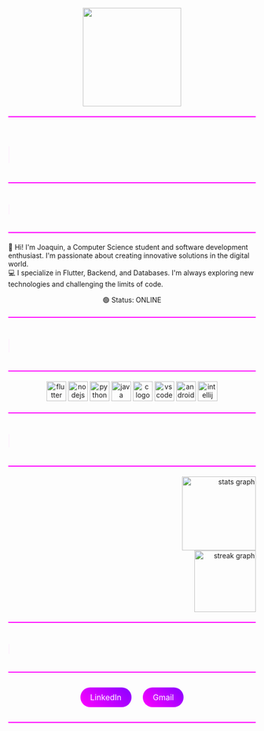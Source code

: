 <br clear="both">

<div align="center">
  <img height="200" src="https://camo.githubusercontent.com/32938c5cfc76ec1c984b9a5d968aa4c815470f2b86c080699351d67434963ed0/68747470733a2f2f6d656469612e67697068792e636f6d2f6d656469612f5a56696b377042747539644e532f67697068792e676966" />
</div>

<style>
@keyframes fadeIn {
  from { opacity: 0; }
  to { opacity: 1; }
}

@keyframes typing {
  from { width: 0; }
  to { width: 100%; }
}

.animated-text {
  display: inline-block;
  overflow: hidden;
  white-space: nowrap;
  border-right: 3px solid #ff00ff;
  animation: typing 2s steps(30, end), fadeIn 1s;
}

hr {
  height: 2px;
  border: none;
  background-color: #ff00ff;
  margin: 20px 0;
}

.button {
  display: inline-block;
  padding: 10px 20px;
  margin: 10px;
  font-size: 16px;
  color: white;
  background: linear-gradient(45deg, #ff00ff, #8800ff);
  border-radius: 25px;
  text-decoration: none;
  transition: background 0.3s ease;
}

.button:hover {
  background: linear-gradient(45deg, #8800ff, #ff00ff);
}
</style>

<hr>
<h1 align="center" class="animated-text">👾 Welcome to my digital world</h1>
<hr>

<h3 align="center" class="animated-text">🚀 About me</h3>
<hr>
<p align="left">👋 Hi! I'm Joaquin, a Computer Science student and software development enthusiast. I'm passionate about creating innovative solutions in the digital world.<br>💻 I specialize in Flutter, Backend, and Databases. I'm always exploring new technologies and challenging the limits of code.</p>

<p align="center">🟢 Status: ONLINE</p>
<hr>

<h3 align="center" class="animated-text">🛠 Technologies & Tools</h3>
<hr>
<div align="center">
  <img src="https://cdn.jsdelivr.net/gh/devicons/devicon/icons/flutter/flutter-original.svg" height="40" alt="flutter logo" />
  <img src="https://cdn.jsdelivr.net/gh/devicons/devicon/icons/nodejs/nodejs-original.svg" height="40" alt="nodejs logo" />
  <img src="https://cdn.jsdelivr.net/gh/devicons/devicon/icons/python/python-original.svg" height="40" alt="python logo" />
  <img src="https://cdn.jsdelivr.net/gh/devicons/devicon/icons/java/java-original.svg" height="40" alt="java logo" />
  <img src="https://cdn.jsdelivr.net/gh/devicons/devicon/icons/c/c-original.svg" height="40" alt="c logo" />
  <img src="https://cdn.jsdelivr.net/gh/devicons/devicon/icons/vscode/vscode-original.svg" height="40" alt="vscode logo" />
  <img src="https://cdn.jsdelivr.net/gh/devicons/devicon/icons/androidstudio/androidstudio-original.svg" height="40" alt="androidstudio logo" />
  <img src="https://cdn.jsdelivr.net/gh/devicons/devicon/icons/intellij/intellij-original.svg" height="40" alt="intellij logo" />
</div>
<hr>

<h3 align="center" class="animated-text">📊 GitHub Stats</h3>
<hr>
<div align="right">
  <img src="https://github-readme-stats.vercel.app/api?username=Jjoaquin04&hide_title=false&hide_rank=true&show_icons=true&include_all_commits=true&count_private=true&disable_animations=false&theme=dracula&locale=en&hide_border=false&order=1" height="150" alt="stats graph" />
  <br>
  <img src="https://streak-stats.demolab.com?user=Jjoaquin04&locale=en&mode=daily&theme=dracula&hide_border=false&border_radius=5&order=3" height="125" alt="streak graph" />
</div>
<hr>

<h3 align="center" class="animated-text">📩 Contact me</h3>
<hr>
<div align="center">
  <a href="https://www.linkedin.com/in/joaquin-fuentes-lópez-0b5209277" target="_blank" class="button">LinkedIn</a>
  <a href="mailto:jjoaquinfuenteslopez@gmail.com" target="_blank" class="button">Gmail</a>
</div>
<hr>

